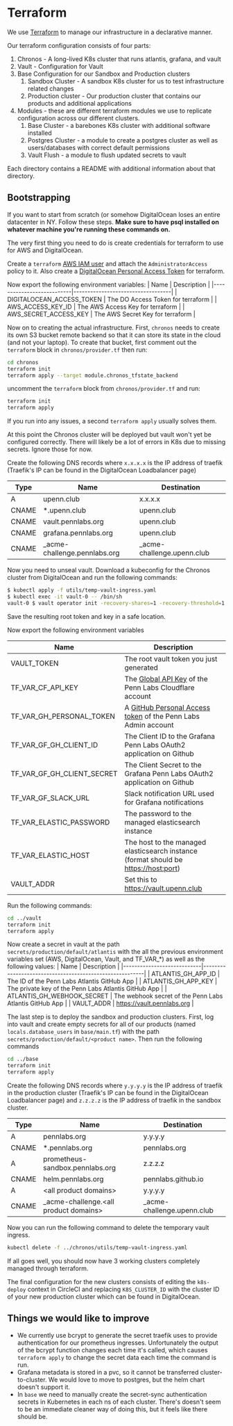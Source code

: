 # Terraform

We use [Terraform](https://www.terraform.io/docs/index.html) to manage our infrastructure in a declarative manner.

Our terraform configuration consists of four parts:

1. Chronos - A long-lived K8s cluster that runs atlantis, grafana, and vault
2. Vault - Configuration for Vault
3. Base Configuration for our Sandbox and Production clusters
    1. Sandbox Cluster - A sandbox K8s cluster for us to test infrastructure related changes
    2. Production cluster - Our production cluster that contains our products and additional applications
4. Modules - these are different terraform modules we use to replicate configuration across our different clusters.
    1. Base Cluster - a barebones K8s cluster with additional software installed
    2. Postgres Cluster - a module to create a postgres cluster as well as users/databases with correct default permissions
    3. Vault Flush - a module to flush updated secrets to vault

Each directory contains a README with additional information about that directory.

## Bootstrapping

If you want to start from scratch (or somehow DigitalOcean loses an entire datacenter in NY. Follow these steps. **Make sure to have psql installed on whatever machine you're running these commands on.**

The very first thing you need to do is create credentials for terraform to use for AWS and DigitalOcean.

Create a `terraform` [AWS IAM user](https://console.aws.amazon.com/iam/home#/users) and attach the `AdministratorAccess` policy to it. Also create a [DigitalOcean Personal Access Token](https://cloud.digitalocean.com/account/api/tokens) for terraform.

Now export the following environment variables:
| Name                      | Description                       |
|---------------------------|-----------------------------------|
| DIGITALOCEAN_ACCESS_TOKEN | The DO Access Token for terraform |
| AWS_ACCESS_KEY_ID         | The AWS Access Key for terraform  |
| AWS_SECRET_ACCESS_KEY     | The AWS Secret Key for terraform  |

Now on to creating the actual infrastructure. First, `chronos` needs to create its own S3 bucket remote backend so that it can store its state in the cloud (and not your laptop). To create that bucket, first comment out the `terraform` block in `chronos/provider.tf` then run:

```bash
cd chronos
terraform init
terraform apply --target module.chronos_tfstate_backend
```

uncomment the `terraform` block from `chronos/provider.tf` and run:

```bash
terraform init
terraform apply
```

If you run into any issues, a second `terraform apply` usually solves them.

At this point the Chronos cluster will be deployed but vault won't yet be configured correctly. There will likely be a lot of errors in K8s due to missing secrets. Ignore those for now.

Create the following DNS records where `x.x.x.x` is the IP address of traefik (Traefik's IP can be found in the DigitalOcean Loadbalancer page)

| Type  | Name                          | Destination                 |
|-------|-------------------------------|-----------------------------|
| A     | upenn.club                    | x.x.x.x                     |
| CNAME | *.upenn.club                  | upenn.club                  |
| CNAME | vault.pennlabs.org            | upenn.club                  |
| CNAME | grafana.pennlabs.org          | upenn.club                  |
| CNAME | \_acme-challenge.pennlabs.org | \_acme-challenge.upenn.club |

Now you need to unseal vault. Download a kubeconfig for the Chronos cluster from DigitalOcean and run the following commands:

```bash
$ kubectl apply -f utils/temp-vault-ingress.yaml
$ kubectl exec -it vault-0 -- /bin/sh
vault-0 $ vault operator init -recovery-shares=1 -recovery-threshold=1
```

Save the resulting root token and key in a safe location.

Now export the following environment variables

| Name                       | Description                                                                                                                                                                       |
|----------------------------|-----------------------------------------------------------------------------------------------------------------------------------------------------------------------------------|
| VAULT_TOKEN                | The root vault token you just generated                                                                                                                                           |
| TF_VAR_CF_API_KEY          | The [Global API Key](https://cert-manager.io/docs/configuration/acme/dns01/cloudflare/#api-keys) of the Penn Labs Cloudflare account                                              |
| TF_VAR_GH_PERSONAL_TOKEN   | A [GitHub Personal Access token](https://help.github.com/en/github/authenticating-to-github/creating-a-personal-access-token-for-the-command-line) of the Penn Labs Admin account |
| TF_VAR_GF_GH_CLIENT_ID     | The Client ID to the Grafana Penn Labs OAuth2 application on Github                                                                                                               |
| TF_VAR_GF_GH_CLIENT_SECRET | The Client Secret to the Grafana Penn Labs OAuth2 application on Github                                                                                                           |
| TF_VAR_GF_SLACK_URL        | Slack notification URL used for Grafana notifications                                                                                                                             |
| TF_VAR_ELASTIC_PASSWORD    | The password to the managed elasticsearch instance                                                                                                                                |
| TF_VAR_ELASTIC_HOST        | The host to the managed elasticsearch instance (format should be <https://host:port>)                                                                                             |
| VAULT_ADDR                 | Set this to <https://vault.upenn.club>                                                                                                                                            |

Run the following commands:

```bash
cd ../vault
terraform init
terraform apply
```

Now create a secret in vault at the path `secrets/production/default/atlantis` with the all the previous environment variables set (AWS, DigitalOcean, Vault, and TF_VAR_*) as well as the following values:
| Name                       | Description                                             |
|----------------------------|---------------------------------------------------------|
| ATLANTIS_GH_APP_ID         | The ID of the Penn Labs Atlantis GitHub App             |
| ATLANTIS_GH_APP_KEY        | The private key of the Penn Labs Atlantis GitHub App    |
| ATLANTIS_GH_WEBHOOK_SECRET | The webhook secret of the Penn Labs Atlantis GitHub App |
| VAULT_ADDR                 | <https://vault.pennlabs.org>                            |

The last step is to deploy the sandbox and production clusters. First, log into vault and create empty secrets for all of our products (named `locals.database_users` in `base/main.tf`) with the path `secrets/production/default/<product name>`. Then run the following commands

```bash
cd ../base
terraform init
terraform apply
```

Create the following DNS records where `y.y.y.y` is the IP address of traefik in the production cluster (Traefik's IP can be found in the DigitalOcean Loadbalancer page) and `z.z.z.z` is the IP address of traefik in the sandbox cluster.

| Type  | Name                                    | Destination                 |
|-------|-----------------------------------------|-----------------------------|
| A     | pennlabs.org                            | y.y.y.y                     |
| CNAME | *.pennlabs.org                          | pennlabs.org                |
| A     | prometheus-sandbox.pennlabs.org         | z.z.z.z                     |
| CNAME | helm.pennlabs.org                       | pennlabs.github.io          |
| A     | \<all product domains>                  | y.y.y.y                     |
| CNAME | \_acme-challenge.\<all product domains> | \_acme-challenge.upenn.club |

Now you can run the following command to delete the temporary vault ingress.

```bash
kubectl delete -f ../chronos/utils/temp-vault-ingress.yaml
```

If all goes well, you should now have 3 working clusters completely managed through terraform.

The final configuration for the new clusters consists of editing the `k8s-deploy` context in CircleCI and replacing `K8S_CLUSTER_ID` with the cluster ID of your new production cluster which can be found in DigitalOcean.

## Things we would like to improve

* We currently use bcrypt to generate the secret traefik uses to provide authentication for our prometheus ingresses. Unfortunately the output of the bcrypt function changes each time it's called, which causes `terraform apply` to change the secret data each time the command is run.
* Grafana metadata is stored in a pvc, so it cannot be transferred cluster-to-cluster. We would love to move to postgres, but the helm chart doesn't support it.
* In `base` we need to manually create the secret-sync authentication secrets in Kubernetes in each ns of each cluster. There's doesn't seem to be an immediate cleaner way of doing this, but it feels like there should be.
